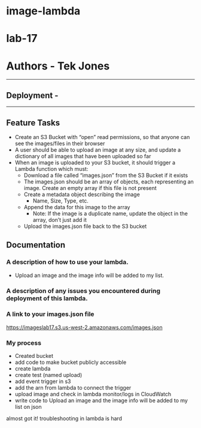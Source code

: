 # image-lambda
# lab-17

# Authors - Tek Jones
---

## Deployment - 

---

## Feature Tasks
- Create an S3 Bucket with “open” read permissions, so that anyone can see the images/files in their browser
- A user should be able to upload an image at any size, and update a dictionary of all images that have been uploaded so far
- When an image is uploaded to your S3 bucket, it should trigger a Lambda function which must:
    * Download a file called “images.json” from the S3 Bucket if it exists
    * The images.json should be an array of objects, each representing an image. Create an empty array if this file is not present
    * Create a metadata object describing the image
        - Name, Size, Type, etc.
    * Append the data for this image to the array
        - Note: If the image is a duplicate name, update the object in the array, don’t just add it
    * Upload the images.json file back to the S3 bucket


## Documentation
### A description of how to use your lambda.
- Upload an image and the image info will be added to my list.

### A description of any issues you encountered during deployment of this lambda.

### A link to your images.json file
https://imageslab17.s3.us-west-2.amazonaws.com/images.json

### My process 
- Created bucket
- add code to make bucket publicly accessible
- create lambda
- create test (named upload)
- add event trigger in s3
- add the arn from lambda to connect the trigger
- upload image and check in lambda monitor/logs in CloudWatch
- write code to Upload an image and the image info will be added to my list on json


almost got it!
troubleshooting in lambda is hard
